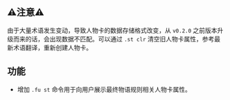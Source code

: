## ⚠️注意⚠️

由于大量术语发生变动，导致人物卡的数据存储格式改变，从 `v0.2.0` 之前版本升级而来的话，会出现数据不匹配。可以通过 `.st clr` 清空旧人物卡属性，参考最新术语翻译，重新创建人物卡。

## 功能

- 增加 `.fu st` 命令用于向用户展示最终物语规则相关人物卡属性。
